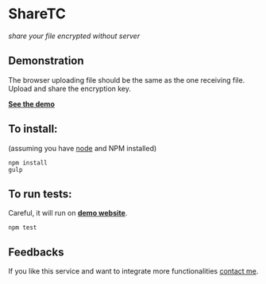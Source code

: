 # ShareTC

*share your file encrypted without server*

## Demonstration

The browser uploading file should be the same as the one receiving file. Upload and share the encryption key.

**[See the demo](https://flyersweb.github.io/sharetc)**

## To install:
(assuming you have [node](http://nodejs.org/) and NPM installed)

```
npm install
gulp
```

## To run tests:

Careful, it will run on **[demo website](https://flyersweb.github.io/sharetc)**.

```
npm test
```

## Feedbacks

If you like this service and want to integrate more functionalities [contact me](contact@flyers-web.org). 